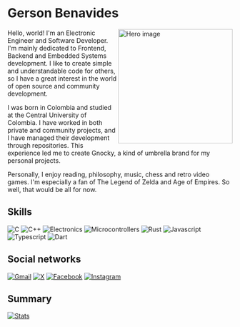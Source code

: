 # Gerson Benavides

<img align="right" width="256px" alt="Hero image" src="https://www.gnocky.com/images/favicon/favicon.svg" />

Hello, world! I'm an Electronic Engineer and Software Developer. I'm mainly dedicated to Frontend, Backend and Embedded Systems development. I like to create simple and understandable code for others, so I have a great interest in the world of open source and community development.

I was born in Colombia and studied at the Central University of Colombia. I have worked in both private and community projects, and I have managed their development through repositories. This experience led me to create Gnocky, a kind of umbrella brand for my personal projects.

Personally, I enjoy reading, philosophy, music, chess and retro video games. I'm especially a fan of The Legend of Zelda and Age of Empires. So well, that would be all for now.


## Skills

![C](https://img.shields.io/badge/c-%2300599C.svg?style=for-the-badge&logo=c&logoColor=white)
![C++](https://img.shields.io/badge/c++-%2300599C.svg?style=for-the-badge&logo=c%2B%2B&logoColor=white)
![Electronics](https://img.shields.io/badge/electronics-%2342B883.svg?style=for-the-badge&logo=circuitverse&logoColor=white)
![Microcontrollers](https://img.shields.io/badge/microcontrollers-%2303234B.svg?style=for-the-badge&logo=stmicroelectronics&logoColor=white)
![Rust](https://img.shields.io/badge/rust-%23000000.svg?style=for-the-badge&logo=rust&logoColor=white)
![Javascript](https://img.shields.io/badge/javascript-%23323330.svg?style=for-the-badge&logo=javascript&logoColor=%23F7DF1E)
![Typescript](https://img.shields.io/badge/typescript-%23007ACC.svg?style=for-the-badge&logo=typescript&logoColor=white)
![Dart](https://img.shields.io/badge/dart-%230175C2.svg?style=for-the-badge&logo=dart&logoColor=white)

## Social networks

[![Gmail](https://img.shields.io/badge/gmail-D14836?style=for-the-badge&logo=gmail&logoColor=white)](mailto:gersonbdev@gmail.com)
[![X](https://img.shields.io/badge/x-%23000000.svg?style=for-the-badge&logo=X&logoColor=white)](https://twitter.com/gersonbdev/)
[![Facebook](https://img.shields.io/badge/facebook-%231877F2.svg?style=for-the-badge&logo=Facebook&logoColor=white)](https://www.facebook.com/gersonbdev/)
[![Instagram](https://img.shields.io/badge/instagram-%23E4405F.svg?style=for-the-badge&logo=Instagram&logoColor=white)](https://www.instagram.com/gersonbdev/)

## Summary

[![Stats](https://github-readme-stats.vercel.app/api?username=gersonbenavides&show_icons=true&theme=material-palenight&hide_border=true&locale=en)](https://github.com/gersonbenavides)